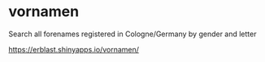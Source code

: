 # vornamen

Search all forenames registered in Cologne/Germany by gender and letter

https://erblast.shinyapps.io/vornamen/
